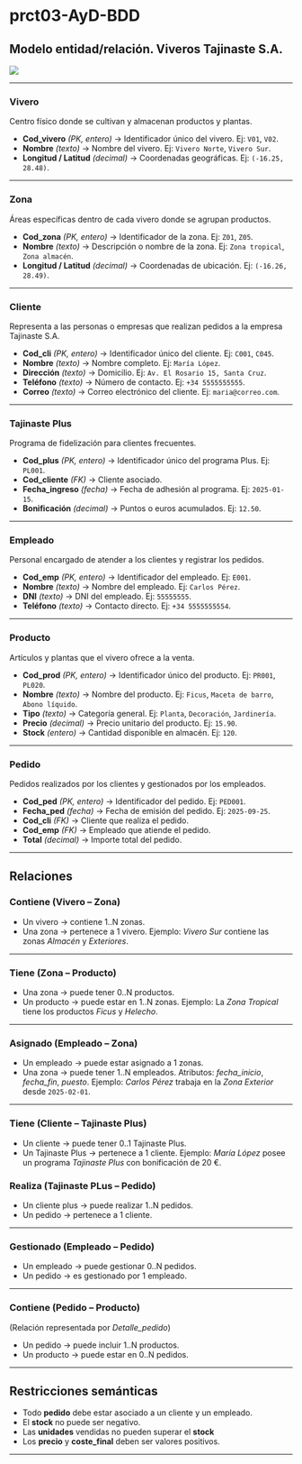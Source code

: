 # prct03-AyD-BDD

## Modelo entidad/relación. Viveros Tajinaste S.A.

![](viveros.png)

---
### **Vivero**

Centro físico donde se cultivan y almacenan productos y plantas.

* **Cod_vivero** *(PK, entero)* → Identificador único del vivero.
  Ej: `V01`, `V02`.
* **Nombre** *(texto)* → Nombre del vivero.
  Ej: `Vivero Norte`, `Vivero Sur`.
* **Longitud / Latitud** *(decimal)* → Coordenadas geográficas.
  Ej: `(-16.25, 28.48)`.

---

### **Zona**

Áreas específicas dentro de cada vivero donde se agrupan productos.

* **Cod_zona** *(PK, entero)* → Identificador de la zona.
  Ej: `Z01`, `Z05`.
* **Nombre** *(texto)* → Descripción o nombre de la zona.
  Ej: `Zona tropical`, `Zona almacén`.
* **Longitud / Latitud** *(decimal)* → Coordenadas de ubicación.
  Ej: `(-16.26, 28.49)`.

---

### **Cliente**

Representa a las personas o empresas que realizan pedidos a la empresa Tajinaste S.A.

* **Cod_cli** *(PK, entero)* → Identificador único del cliente.
  Ej: `C001`, `C045`.
* **Nombre** *(texto)* → Nombre completo.
  Ej: `María López`.
* **Dirección** *(texto)* → Domicilio.
  Ej: `Av. El Rosario 15, Santa Cruz`.
* **Teléfono** *(texto)* → Número de contacto.
  Ej: `+34 5555555555`.
* **Correo** *(texto)* → Correo electrónico del cliente.
  Ej: `maria@correo.com`.

---

### **Tajinaste Plus**

Programa de fidelización para clientes frecuentes.

* **Cod_plus** *(PK, entero)* → Identificador único del programa Plus.
  Ej: `PL001`.
* **Cod_cliente** *(FK)* → Cliente asociado.
* **Fecha_ingreso** *(fecha)* → Fecha de adhesión al programa.
  Ej: `2025-01-15`.
* **Bonificación** *(decimal)* → Puntos o euros acumulados.
  Ej: `12.50`.

---

### **Empleado**

Personal encargado de atender a los clientes y registrar los pedidos.

* **Cod_emp** *(PK, entero)* → Identificador del empleado.
  Ej: `E001`.
* **Nombre** *(texto)* → Nombre del empleado.
  Ej: `Carlos Pérez`.
* **DNI** *(texto)* → DNI del empleado.
  Ej: `55555555`.
* **Teléfono** *(texto)* → Contacto directo.
  Ej: `+34 5555555554`.


---

### **Producto**

Artículos y plantas que el vivero ofrece a la venta.

* **Cod_prod** *(PK, entero)* → Identificador único del producto.
  Ej: `PR001`, `PL020`.
* **Nombre** *(texto)* → Nombre del producto.
  Ej: `Ficus`, `Maceta de barro`, `Abono líquido`.
* **Tipo** *(texto)* → Categoría general.
  Ej: `Planta`, `Decoración`, `Jardinería`.
* **Precio** *(decimal)* → Precio unitario del producto.
  Ej: `15.90`.
* **Stock** *(entero)* → Cantidad disponible en almacén.
  Ej: `120`.

---

### **Pedido**

Pedidos realizados por los clientes y gestionados por los empleados.

* **Cod_ped** *(PK, entero)* → Identificador del pedido.
  Ej: `PED001`.
* **Fecha_ped** *(fecha)* → Fecha de emisión del pedido.
  Ej: `2025-09-25`.
* **Cod_cli** *(FK)* → Cliente que realiza el pedido.
* **Cod_emp** *(FK)* → Empleado que atiende el pedido.
* **Total** *(decimal)* → Importe total del pedido.


---


## **Relaciones**


### **Contiene (Vivero – Zona)**

* Un vivero → contiene 1..N zonas.
* Una zona → pertenece a 1 vivero.
  Ejemplo: *Vivero Sur* contiene las zonas *Almacén* y *Exteriores*.

---

### **Tiene (Zona – Producto)**

* Una zona → puede tener 0..N productos.
* Un producto → puede estar en 1..N zonas.
  Ejemplo: La *Zona Tropical* tiene los productos *Ficus* y *Helecho*.

---

### **Asignado (Empleado – Zona)**

* Un empleado → puede estar asignado a 1 zonas.
* Una zona → puede tener 1..N empleados.
  Atributos: *fecha_inicio*, *fecha_fin*, *puesto*.
  Ejemplo: *Carlos Pérez* trabaja en la *Zona Exterior* desde `2025-02-01`.

---

### **Tiene (Cliente – Tajinaste Plus)**

* Un cliente → puede tener 0..1 Tajinaste Plus.
* Un Tajinaste Plus → pertenece a 1 cliente.
  Ejemplo: *María López* posee un programa *Tajinaste Plus* con bonificación de 20 €.


### **Realiza (Tajinaste PLus – Pedido)**

* Un cliente plus → puede realizar 1..N pedidos.
* Un pedido → pertenece a 1 cliente.


---

### **Gestionado (Empleado – Pedido)**

* Un empleado → puede gestionar 0..N pedidos.
* Un pedido → es gestionado por 1 empleado.


---

### **Contiene (Pedido – Producto)**

(Relación representada por *Detalle_pedido*)

* Un pedido → puede incluir 1..N productos.
* Un producto → puede estar en 0..N pedidos.



---

## **Restricciones semánticas**

* Todo **pedido** debe estar asociado a un cliente y un empleado.
* El **stock** no puede ser negativo.
* Las **unidades** vendidas no pueden superar el **stock**
* Los **precio** y **coste_final** deben ser valores positivos.

---


